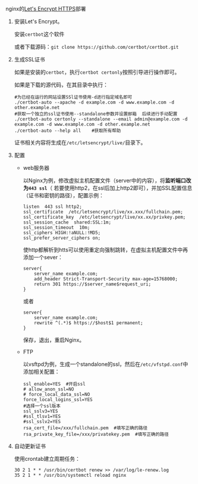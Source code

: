 nginx的[Let's Encrypt HTTPS](https://github.com/certbot/certbot)部署

1. 安装Let's Encrypt。

   安装`certbot`这个软件

   或者下载源码：`git clone https://github.com/certbot/certbot.git`

2. 生成SSL证书

   如果是安装的`certbot`，执行`certbot certonly`按照引导进行操作即可。

   如果是下载的源代码，在其目录中执行：

   ```shell
   #为已经在运行的网站设置SSl证书使用-d进行指定域名即可
   ./certbot-auto --apache -d example.com -d www.example.com -d other.example.net
   #获取一个独立的ssl证书使用--standalone参数并设置邮箱  后续进行手动配置
   ./certbot-auto certonly --standalone --email admin@example.com -d example.com -d www.example.com -d other.example.net
   ./certbot-auto --help all    #获取所有帮助
   ```

   证书相关内容将生成在`/etc/letsencrypt/live/`目录下。

3. 配置

   - web服务器

     以Nginx为例，修改虚拟主机配置文件（server中的内容），将**监听端口改为`443 ssl`**（ 若要使用http2，在ssl后加上http2即可），并加SSL配置信息（证书和密钥的路径），配置示例：

     ```nginx
     listen  443 ssl http2;
     ssl_certificate  /etc/letsencrypt/live/xx.xxx/fullchain.pem;
     ssl_certificate_key  /etc/letsencrypt/live/xx.xx/privkey.pem;
     ssl_session_cache  shared:SSL:1m;
     ssl_session_timeout  10m;
     ssl_ciphers HIGH:!aNULL:!MD5;
     ssl_prefer_server_ciphers on;
     ```

     使http都解析到htts可以使用重定向强制跳转，在虚拟主机配置文件中再添加一个sever：

     ```nginx
     server{
         server_name example.com;
         add_header Strict-Transport-Security max-age=15768000;
         return 301 https://$server_name$request_uri;
     }
     ```

     或者

     ```nginx
     server{
         server_name example.com;
         rewrite ^(.*)$ https://$host$1 permanent;
     }
     ```

     保存，退出，重启Nginx。

   - FTP

     以vsftpd为例，生成一个standalone的ssl，然后在`/etc/vfstpd.conf`中添加相关配置：

     ```shell
     ssl_enable=YES  #开启ssl
     # allow_anon_ssl=NO
     # force_local_data_ssl=NO
     force_local_logins_ssl=YES
     #选择一个ssl版本
     ssl_sslv3=YES
     #ssl_tlsv1=YES
     #ssl_sslv2=YES
     rsa_cert_file=/xxx/fullchain.pem  #填写正确的路径
     rsa_private_key_file=/xxx/privatekey.pem  #填写正确的路径
     ```



4. 自动更新证书

   使用crontab建立周期任务：

   ```shell
   30 2 1 * * /usr/bin/certbot renew >> /var/log/le-renew.log 
   35 2 1 * * /usr/bin/systemctl reload nginx
   ```

